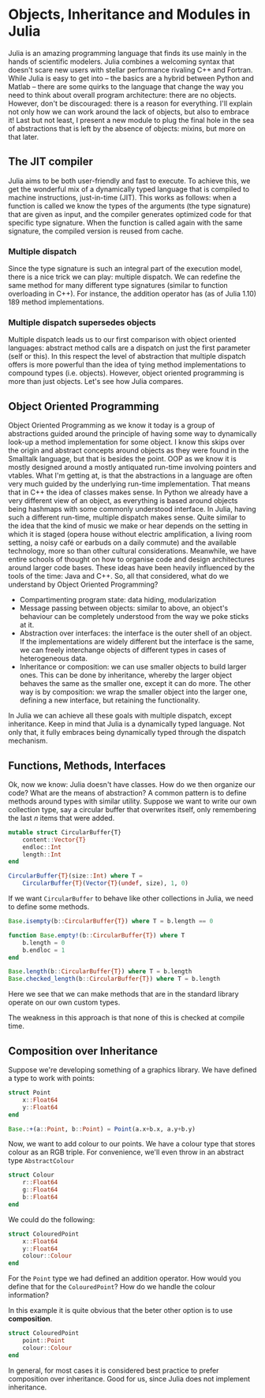 # Objects, Inheritance and Modules in Julia

Julia is an amazing programming language that finds its use mainly in the hands of scientific modelers. Julia combines a welcoming syntax that doesn't scare new users with stellar performance rivaling C++ and Fortran. While Julia is easy to get into – the basics are a hybrid between Python and Matlab – there are some quirks to the language that change the way you need to think about overall program architecture: there are no objects. However, don't be discouraged: there is a reason for everything. I'll explain not only how we can work around the lack of objects, but also to embrace it! Last but not least, I present a new module to plug the final hole in the sea of abstractions that is left by the absence of objects: mixins, but more on that later.

## The JIT compiler

Julia aims to be both user-friendly and fast to execute. To achieve this, we get the wonderful mix of a dynamically typed language that is compiled to machine instructions, just-in-time (JIT). This works as follows: when a function is called we know the types of the arguments (the type signature) that are given as input, and the compiler generates optimized code for that specific type signature. When the function is called again with the same signature, the compiled version is reused from cache.

### Multiple dispatch
Since the type signature is such an integral part of the execution model, there is a nice trick we can play: multiple dispatch. We can redefine the same method for many different type signatures (similar to function overloading in C++). For instance, the addition operator has (as of Julia 1.10) 189 method implementations.

### Multiple dispatch supersedes objects
Multiple dispatch leads us to our first comparison with object oriented languages: abstract method calls are a dispatch on just the first parameter (self or this). In this respect the level of abstraction that multiple dispatch offers is more powerful than the idea of tying method implementations to compound types (i.e. objects). However, object oriented programming is more than just objects. Let's see how Julia compares.

## Object Oriented Programming
Object Oriented Programming as we know it today is a group of abstractions guided around the principle of having some way to dynamically look-up a method implementation for some object. I know this skips over the origin and abstract concepts around objects as they were found in the Smalltalk language, but that is besides the point. OOP as we know it is mostly designed around a mostly  antiquated run-time involving pointers and vtables. What I'm getting at, is that the abstractions in a language are often very much guided by the underlying run-time implementation. That means that in C++ the idea of classes makes sense. In Python we already have a very different view of an object, as everything is based around objects being hashmaps with some commonly understood interface. In Julia, having such a different run-time, multiple dispatch makes sense. Quite similar to the idea that the kind of music we make or hear depends on the setting in which it is staged (opera house without electric amplification, a living room setting, a noisy café or earbuds on a daily commute) and the available technology, more so than other cultural considerations.
Meanwhile, we have entire schools of thought on how to organise code and design architectures around larger code bases. These ideas have been heavily influenced by the tools of the time: Java and C++. So, all that considered, what do we understand by Object Oriented Programming?

- Compartimenting program state: data hiding, modularization
- Message passing between objects: similar to above, an object's behaviour can be completely understood from the way we poke sticks at it.
- Abstraction over interfaces: the interface is the outer shell of an object. If the implementations are widely different but the interface is the same, we can freely interchange objects of different types in cases of heterogeneous data.
- Inheritance or composition: we can use smaller objects to build larger ones. This can be done by inheritance, whereby the larger object behaves the same as the smaller one, except it can do more. The other way is by composition: we wrap the smaller object into the larger one, defining a new interface, but retaining the functionality.

In Julia we can achieve all these goals with multiple dispatch, except inheritance. Keep in mind that Julia is a dynamically typed language. Not only that, it fully embraces being dynamically typed through the dispatch mechanism.

## Functions, Methods, Interfaces

Ok, now we know: Julia doesn't have classes. How do we then organize our code? What are the means of abstraction? A common pattern is to define methods around types with similar utility. Suppose we want to write our own collection type, say a circular buffer that overwrites itself, only remembering the last $n$ items that were added.

```julia
mutable struct CircularBuffer{T}
    content::Vector{T}
    endloc::Int
    length::Int
end

CircularBuffer{T}(size::Int) where T =
    CircularBuffer{T}(Vector{T}(undef, size), 1, 0)
```

If we want `CircularBuffer` to behave like other collections in Julia, we need to define some methods.

```julia
Base.isempty(b::CircularBuffer{T}) where T = b.length == 0

function Base.empty!(b::CircularBuffer{T}) where T
    b.length = 0
    b.endloc = 1
end

Base.length(b::CircularBuffer{T}) where T = b.length
Base.checked_length(b::CircularBuffer{T}) where T = b.length
```

Here we see that we can make methods that are in the standard library operate on our own custom types.

The weakness in this approach is that none of this is checked at compile time.

## Composition over Inheritance

Suppose we're developing something of a graphics library. We have defined a type to work with points:

```julia
struct Point
    x::Float64
    y::Float64
end

Base.:+(a::Point, b::Point) = Point(a.x+b.x, a.y+b.y)
```

Now, we want to add colour to our points. We have a colour type that stores colour as an RGB triple. For convenience, we'll even throw in an abstract type `AbstractColour`

```julia
struct Colour
    r::Float64
    g::Float64
    b::Float64
end
```

We could do the following:

```julia
struct ColouredPoint
    x::Float64
    y::Float64
    colour::Colour
end
```

For the `Point` type we had defined an addition operator. How would you define that for the `ColouredPoint`? How do we handle the colour information?

In this example it is quite obvious that the beter other option is to use **composition**.

```julia
struct ColouredPoint
    point::Point
    colour::Colour
end
```

In general, for most cases it is considered best practice to prefer composition over inheritance. Good for us, since Julia does not implement inheritance.

